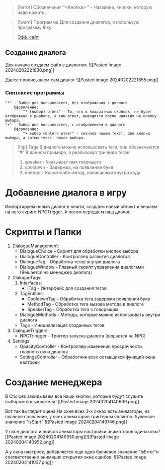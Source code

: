 
>[!error] Обозначения
>"<Кнопка> " - Название, кнопки, которую надо нажать.


>[!warn] Программа
>Для создания диалогов, я использую программу Inky
>
>[Офф. сайт](https://www.inklestudios.com/ink/)

## Создание диалога
Для начала создаем файл с диалогом.
![[Pasted image 20240202221830.png]]

Далее прописываем сам диалог
![[Pasted image 20240202221855.png]]
### Синтаксис программы
	"*" - Выбор для пользователя, без отображения в диалоге
		Оформление:
			"* [выбор] ответ" - То, что в квадратных скобках, не будет отображено в диалоге, а сам ответ, выводится после нажатия на кнопку выбора.
	"+" - Выбор для пользователя, с отображением в диалоге
		Оформление:
			"+ выбор <Enter> ответ" - сначала пишем текст, для кнопки выбора, а затем текст, после выбора.

>[!tip] Tags
>В диалоге можно использовать теги, они обозначаются "#"
>В данном примере, я реализовал три вида тегов:
>	1. speaker - Указывает имя говрящего
>	2. cooldown - Задержка, на появление букв
>	3. method - Какой-либо метод, написанный внутри кода

# Добавление диалога в игру
Импортируем новый диалог в юнити, создаем новый объект и вешаем на него скрипт NPCTrigger. А потом передаем наш диалог.


# Скрипты и Папки
1. DialogueManagement:
	- DialogueChoice - Скрипт для обработки кнопок выбора
	- DialogueController - Контроллер развития диалогов
	- DialogueTag - Обработка тегов внутри диалога
	- DialogueWindow - Главный скрипт управления диалогами (Вешается на менеджер диалога)
2. DialogueTags:
	1. Interfaces:
		- ITag - Интерфейс для создания тегов
	2. TagEntities:
		- CooldownTag - Обработка тега задержки появления букв
		- MethodTag - Обработка тега вызова метода в диалоге
		- SpeakerTag - Обработка тега с говорящим
	- DialogueMethods - Методы, которые можно использовать внутри диалога
	- Tags - Инициализация созданных тегов
3. DialogueTriggers
	- NPCTringger - Триггер запуска диалога (вешается на NPC)
4. Settings
	- OpacityController - Контроллер изменения прозрачности главного окна диалога
	- SettingsController - Обработчик всех оставшихся функций окна настроек

# Создание менеджера
В Choices закидываем все наши кнопки, которые будут служить выбором пользователя
![[Pasted image 20240204140609.png]]


Вот так выглядит сцена 
На окне всех 3-х окнах есть аниматоры, на плавное появление, у всех аниматоров триггером является булиевое значение "isStart"
![[Pasted image 20240204140746.png]]

У окон диалога и чойсов аниматоры настройки аниматоров одинаковы
![[Pasted image 20240204140950.png]]![[Pasted image 20240204140952.png]]

А у окна настроек, добавляется еще одно булиевое значение "isError"и соответственно анимация открытия окна ошибок.
![[Pasted image 20240204141037.png]]